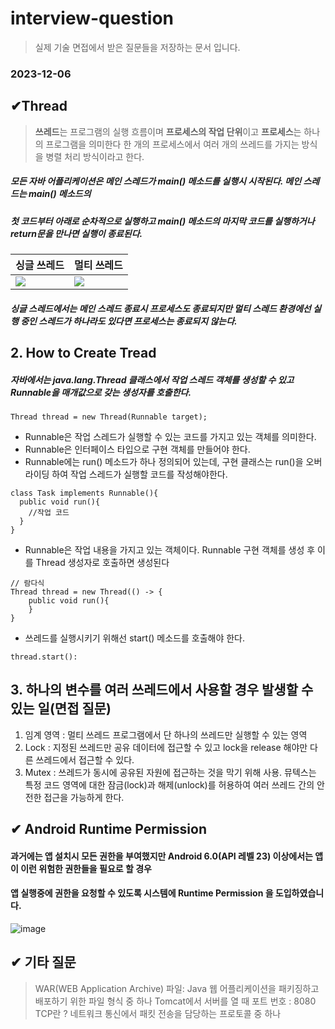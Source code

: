 # interview-question
> 실제 기술 면접에서 받은 질문들을 저장하는 문서 입니다.

### 2023-12-06
## ✔Thread
> **쓰레드**는 프로그램의 실행 흐름이며 **프로세스의 작업 단위**이고 **프로세스**는 하나의 프로그램을 의미한다
>  한 개의 프로세스에서 여러 개의 쓰레드를 가지는 방식을 병렬 처리 방식이라고 한다.
##### 모든 자바 어플리케이션은 메인 스레드가 main() 메소드를 실행시 시작된다. 메인 스레드는 main() 메소드의   
##### 첫 코드부터 아래로 순차적으로 실행하고 main() 메소드의 마지막 코드를 실행하거나 return문을 만나면 실행이 종료된다.
|싱글 쓰레드|멀티 쓰레드|
|--|--|
|<img src="https://github.com/chanho0908/interview-question/assets/84930748/e6c134c0-7fcc-4e2a-9382-da03efca386a">|<img src="https://github.com/chanho0908/interview-question/assets/84930748/dac0f0a9-642e-45d0-831c-cd8c209b286b">|
##### 싱글 스레드에서는 메인 스레드 종료시 프로세스도 종료되지만 멀티 스레드 환경에선 실행 중인 스레드가 하나라도 있다면 프로세스는 종료되지 않는다.

## 2. How to Create Tread 
##### 자바에서는 java.lang.Thread 클래스에서 작업 스레드 객체를 생성할 수 있고 Runnable을 매개값으로 갖는 생성자를 호출한다.   
```
Thread thread = new Thread(Runnable target);
```
* Runnable은 작업 스레드가 실행할 수 있는 코드를 가지고 있는 객체를 의미한다.
* Runnable은 인터페이스 타입으로 구현 객체를 만들어야 한다.
* Runnable에는 run() 메소드가 하나 정의되어 있는데, 구현 클래스는 run()을 오버라이딩 하여 작업 스레드가 실행할 코드를 작성해야한다.
```
class Task implements Runnable(){
  public void run(){
    //작업 코드
  }
}
```
* Runnable은 작업 내용을 가지고 있는 객체이다. Runnable 구현 객체를 생성 후 이를 Thread 생성자로 호출하면 생성된다
```
// 람다식
Thread thread = new Thread(() -> {
    public void run(){
    }
}
```

* 쓰레드를 실행시키기 위해선 start() 메소드를 호출해야 한다.
```
thread.start():
```
  
 
 ## 3. 하나의 변수를 여러 쓰레드에서 사용할 경우 발생할 수 있는 일(면접 질문)
   1) 임계 영역 : 멀티 쓰레드 프로그램에서 단 하나의 쓰레드만 실행할 수 있는 영역
   2) Lock : 지정된 쓰레드만 공유 데이터에 접근할 수 있고 lock을 release 해야만 다른 쓰레드에서 접근할 수 있다.
   3) Mutex : 쓰레드가 동시에 공유된 자원에 접근하는 것을 막기 위해 사용. 뮤텍스는 특정 코드 영역에 대한 잠금(lock)과 해제(unlock)를 허용하여 여러 쓰레드 간의 안전한 접근을 가능하게 한다.

## ✔ Android Runtime Permission
  #### 과거에는 앱 설치시 모든 권한을 부여했지만 Android 6.0(API 레벨 23) 이상에서는 앱이 이런 위험한 권한들을 필요로 할 경우     
  #### 앱 실행중에 권한을 요청할 수 있도록 시스템에 Runtime Permission 을 도입하였습니다.
![image](https://github.com/chanho0908/interview-question/assets/84930748/15251c02-6d48-4f63-b3ad-2b8f201191d3)

## ✔ 기타 질문
> WAR(WEB Application Archive) 파일: Java 웹 어플리케이션을 패키징하고 배포하기 위한 파일 형식 중 하나
> Tomcat에서 서버를 열 때 포트 번호 : 8080
> TCP란 ? 네트워크 통신에서 패킷 전송을 담당하는 프로토콜 중 하나
